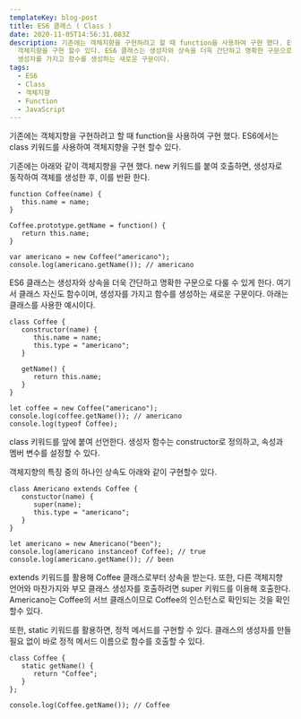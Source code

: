 ```yaml
---
templateKey: blog-post
title: ES6 클래스 ( Class )
date: 2020-11-05T14:56:31.083Z
description: 기존에는 객체지향을 구현하려고 할 때 function을 사용하여 구현 했다. ES6에서는 class 키워드를 사용하여
  객체지향을 구현 할수 있다. ES6 클래스는 생성자와 상속을 더욱 간단하고 명확한 구문으로 다룰 수 있게 한다. 클래스 자신도 함수이며,
  생성자를 가지고 함수를 생성하는 새로운 구문이다.
tags:
  - ES6
  - Class
  - 객체지향
  - Function
  - JavaScript
---
```

기존에는 객체지향을 구현하려고 할 때 function을 사용하여 구현 했다. ES6에서는 class 키워드를 사용하여 객체지향을 구현 할수 있다.

기존에는 아래와 같이 객체지향을 구현 했다. new 키워드를 붙여 호출하면, 생성자로 동작하여 객체를 생성한 후, 이를 반환 한다.

```
function Coffee(name) {
   this.name = name;
}

Coffee.prototype.getName = function() {
   return this.name;
}

var americano = new Coffee("americano");
console.log(americano.getName()); // americano
```

ES6 클래스는 생성자와 상속을 더욱 간단하고 명확한 구문으로 다룰 수 있게 한다. 여기서 클래스 자신도 함수이며, 생성자를 가지고 함수를 생성하는 새로운 구문이다. 아래는 클래스를 사용한 예시이다.

```
class Coffee {
   constructor(name) {
      this.name = name;
      this.type = "americano";
   }

   getName() {
      return this.name;
   }
}

let coffee = new Coffee("americano");
console.log(coffee.getName()); // americano
console.log(typeof Coffee);
```

class 키워드를 앞에 붙여 선언한다. 생성자 함수는 constructor로 정의하고, 속성과 멤버 변수를 설정할 수 있다.

객체지향의 특징 중의 하나인 상속도 아래와 같이 구현할수 있다.

```
class Americano extends Coffee {
   constuctor(name) {
      super(name);
      this.type = "americano";
   }
}

let americano = new Americano("been");
console.log(americano instanceof Coffee); // true
console.log(americano.getName()); // been
```

extends 키워드를 활용해 Coffee 클래스로부터 상속을 받는다. 또한, 다른 객체지향 언어와 마찬가지와 부모 클래스 생성자를 호출하려면 super 키워드를 이용해 호출한다. Americano는 Coffee의 서브 클래스이므로 Coffee의 인스턴스로 확인되는 것을 확인할수 있다.

또한, static 키워드를 활용하면, 정적 메서드를 구현할 수 있다. 클래스의 생성자를 만들 필요 없이 바로 정적 메서드 이름으로 함수를 호출할 수 있다.

```
class Coffee {
   static getName() {
      return "Coffee";
   }
};

console.log(Coffee.getName()); // Coffee
```